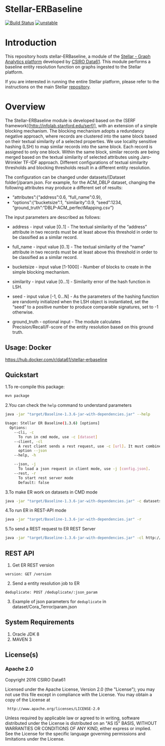 Stellar-ERBaseline
====================

[![Build Status](https://travis-ci.org/data61/stellar-ERBaseline.svg?branch=master)](https://travis-ci.org/data61/stellar-ERBaseline) [![unstable](https://img.shields.io/badge/stability-unstable-yellowgreen.svg)](https://github.com/dominictarr/stability#unstable)

# Introduction

This repository hosts stellar-ERBaseline, a module of the [Stellar - Graph Analytics platform](https://github.com/data61/stellar) developed by [CSIRO Data61](https://data61.csiro.au). This module performs a baseline entity resolution function on graphs ingested to the Stellar platform.

If you are interested in running the entire Stellar platform, please refer to the instructions on the main Stellar [repository](https://github.com/data61/stellar).

# Overview

The Stellar-ERBaseline module is developed based on the (SERF framework)[http://infolab.stanford.edu/serf/], with an extension of a simple blocking mechanism. The blocking mechanism adopts a redundancy negative approach, where records are clustered into the same block based on their textual similarity of a selected properties. We use locality sensitive hashing (LSH) to map similar records into the same block. Each record is assigned to only one block. Within the same block, similar records are being merged based on the textual similarity of selected attributes using Jaro-Wrinkler TF-IDF approach. Different configurations of textual similarity thresholds and blocking thresholds result in a different entity resolution.

The configuration can be changed under datasets/[Dataset folder]/param.json. For example, for the ACM_DBLP dataset, changing the following attributes may produce a different set of results:

- “attributes”:{“address”:0.6, “full_name”:0.9},
- “options”:{“bucketsize”:1, “similarity”:0.9, “seed”:1234, “ground_truth”:“DBLP-ACM_perfectMapping.csv”}


The input parameters are described as follows:
- address - input value [0..1]  -
The textual similarity of the “address” attribute in two records must be at least above this threshold in order to be classified as a similar record.

- full_name - input value [0..1]  -
The textual similarity of the “name” attribute in two records must be at least above this threshold in order to be classified as a similar record.

- bucketsize - input value [1-1000] -
Number of blocks to create in the simple blocking mechanism.

- similarity - input value [0…1] -
Similarity error of the hash function in LSH.

- seed - input value [-1, 0…N] -
As the parameters of the hashing function are randomly initialized when the LSH object is instantiated, set the “seed” to a positive number to produce comparable signatures, set to -1 otherwise.

- ground_truth - optional input -
The module calculates Precision/Recall/F-score of the entity resolution based on this ground truth.


## Usage: Docker
https://hub.docker.com/r/data61/stellar-erbaseline


## Quickstart

1.To re-compile this package:

```bash
mvn package
```
2.You can check the `help` command to understand parameters

```bash
java -jar "target/Baseline-1.3.6-jar-with-dependencies.jar" --help

Usage: Stellar ER Baseline(1.3.6) [options]
  Options:
    --cli, -c
      To run in cmd mode, use -c [dataset]
    --client, -cl
      A rest client sends a rest request, use -c [url]. It must combine with
      option --json
    --help, -h

    --json, -j
      To load a json request in client mode, use -j [config.json].
    --rest, -r
      To start rest server mode
      Default: false
```
3.To make ER work on datasets in CMD mode

```bash
java -jar "target/Baseline-1.3.6-jar-with-dependencies.jar" -c datasets/ACM_DBLP/param.json
```
4.To run ER in REST-API mode

```bash
java -jar "target/Baseline-1.3.6-jar-with-dependencies.jar" -r
```

5.To send a REST request to ER REST Server

```bash
java -jar "target/Baseline-1.3.6-jar-with-dependencies.jar" -cl http://url:7000/deduplicate -j datasets/ACM_DBLP/param.json
```

## REST API
1. Get ER REST version
````
version: GET /version
````
2. Send a entity resolution job to ER
````
deduplicate: POST /deduplicate/:json_param
````
3. Example of json parameters for `deduplicate` in dataset/Cora_Terror/param.json

## System Requirements
1. Oracle JDK 8
2. MAVEN 3


## License(s)

### Apache 2.0

Copyright 2016 CSIRO Data61

   Licensed under the Apache License, Version 2.0 (the "License");
   you may not use this file except in compliance with the License.
   You may obtain a copy of the License at

     http://www.apache.org/licenses/LICENSE-2.0

   Unless required by applicable law or agreed to in writing, software
   distributed under the License is distributed on an "AS IS" BASIS,
   WITHOUT WARRANTIES OR CONDITIONS OF ANY KIND, either express or implied.
   See the License for the specific language governing permissions and
   limitations under the License.